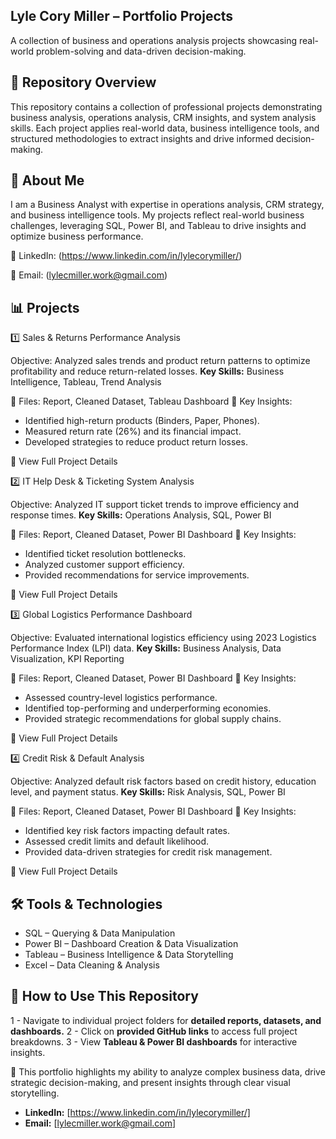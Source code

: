 ## Lyle Cory Miller – Portfolio Projects

A collection of business and operations analysis projects showcasing real-world problem-solving and data-driven decision-making.

## 📂 Repository Overview

This repository contains a collection of professional projects demonstrating business analysis, operations analysis, CRM insights, and system analysis skills. Each project applies real-world data, business intelligence tools, and structured methodologies to extract insights and drive informed decision-making.

## 📌 About Me

I am a Business Analyst with expertise in operations analysis, CRM strategy, and business intelligence tools. My projects reflect real-world business challenges, leveraging SQL, Power BI, and Tableau to drive insights and optimize business performance.

🔗 LinkedIn: (https://www.linkedin.com/in/lylecorymiller/)

📧 Email: (lylecmiller.work@gmail.com)

## 📊 Projects

1️⃣ Sales & Returns Performance Analysis

Objective: Analyzed sales trends and product return patterns to optimize profitability and reduce return-related losses.
**Key Skills:** Business Intelligence, Tableau, Trend Analysis

📁 Files: Report, Cleaned Dataset, Tableau Dashboard
📌 Key Insights:

- Identified high-return products (Binders, Paper, Phones).
- Measured return rate (26%) and its financial impact.
- Developed strategies to reduce product return losses.

🔗 View Full Project Details

2️⃣ IT Help Desk & Ticketing System Analysis

Objective: Analyzed IT support ticket trends to improve efficiency and response times.
**Key Skills:** Operations Analysis, SQL, Power BI

📁 Files: Report, Cleaned Dataset, Power BI Dashboard
📌 Key Insights:

- Identified ticket resolution bottlenecks.
- Analyzed customer support efficiency.
- Provided recommendations for service improvements.

🔗 View Full Project Details

3️⃣ Global Logistics Performance Dashboard

Objective: Evaluated international logistics efficiency using 2023 Logistics Performance Index (LPI) data.
**Key Skills:** Business Analysis, Data Visualization, KPI Reporting

📁 Files: Report, Cleaned Dataset, Power BI Dashboard
📌 Key Insights:

- Assessed country-level logistics performance.
- Identified top-performing and underperforming economies.
- Provided strategic recommendations for global supply chains.

🔗 View Full Project Details

4️⃣ Credit Risk & Default Analysis

Objective: Analyzed default risk factors based on credit history, education level, and payment status.
**Key Skills:** Risk Analysis, SQL, Power BI

📁 Files: Report, Cleaned Dataset, Power BI Dashboard
📌 Key Insights:

- Identified key risk factors impacting default rates.
- Assessed credit limits and default likelihood.
- Provided data-driven strategies for credit risk management.

🔗 View Full Project Details

## 🛠 Tools & Technologies

- SQL – Querying & Data Manipulation
- Power BI – Dashboard Creation & Data Visualization
- Tableau – Business Intelligence & Data Storytelling
- Excel – Data Cleaning & Analysis

## 📌 How to Use This Repository

1 - Navigate to individual project folders for **detailed reports, datasets, and dashboards.**
2 - Click on **provided GitHub links** to access full project breakdowns.
3 - View **Tableau & Power BI dashboards** for interactive insights.

📌 This portfolio highlights my ability to analyze complex business data, drive strategic decision-making, and present insights through clear visual storytelling.

- **LinkedIn:** [https://www.linkedin.com/in/lylecorymiller/]
- **Email:** [lylecmiller.work@gmail.com]
